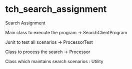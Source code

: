 # tch_search_assignment
Search Assignment

Main class to execute the program -> SearchClientProgram

Junit to test all scenarios -> ProcessorTest

Class to process the search -> Processor

Class which maintains search scenarios : Utility
